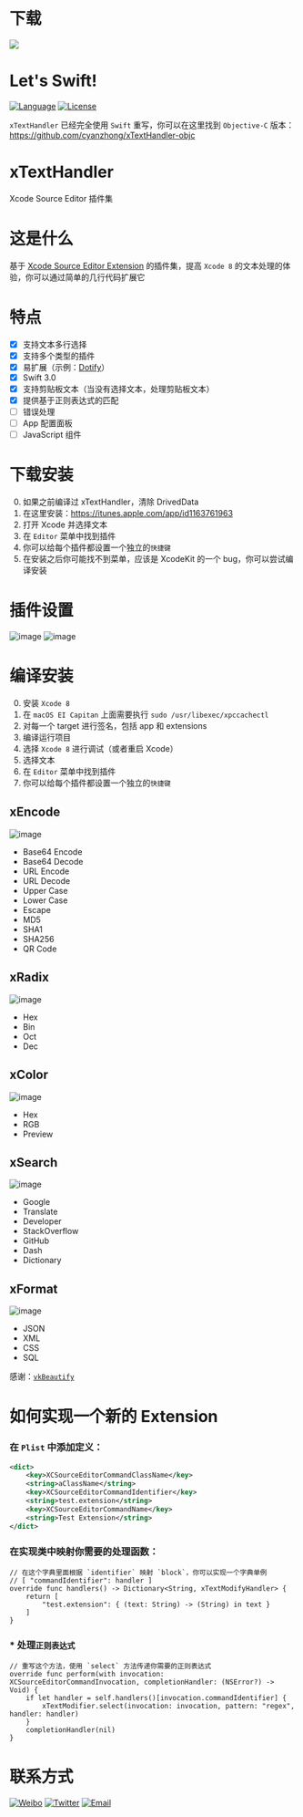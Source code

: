 # 下载
<a href="https://itunes.apple.com/app/id1163761963">![](https://cdn.rawgit.com/cyanzhong/xTextHandler/master/mas.svg)</a>

# Let's Swift!
[![Language](https://img.shields.io/badge/language-Swift%203.0-orange.svg)](https://swift.org/)
[![License](https://img.shields.io/badge/license-MIT-blue.svg)](https://github.com/cyanzhong/xTextHandler/blob/master/LICENSE)

`xTextHandler` 已经完全使用 `Swift` 重写，你可以在这里找到 `Objective-C` 版本：https://github.com/cyanzhong/xTextHandler-objc

# xTextHandler
Xcode Source Editor 插件集

# 这是什么
基于 [Xcode Source Editor Extension](https://developer.apple.com/videos/play/wwdc2016/414/) 的插件集，提高 `Xcode 8` 的文本处理的体验，你可以通过简单的几行代码扩展它

# 特点
- [x] 支持文本多行选择
- [x] 支持多个类型的插件
- [x] 易扩展（示例：[Dotify](https://github.com/cyanzhong/Dotify)）
- [x] Swift 3.0
- [x] 支持剪贴板文本（当没有选择文本，处理剪贴板文本）
- [x] 提供基于正则表达式的匹配
- [ ] 错误处理
- [ ] App 配置面板
- [ ] JavaScript 组件

# 下载安装
0. 如果之前编译过 xTextHandler，清除 DrivedData
1. 在这里安装：https://itunes.apple.com/app/id1163761963
2. 打开 Xcode 并选择文本
3. 在 `Editor` 菜单中找到插件
4. 你可以给每个插件都设置一个独立的`快捷键`
5. 在安装之后你可能找不到菜单，应该是 XcodeKit 的一个 bug，你可以尝试编译安装

# 插件设置
![image](https://raw.githubusercontent.com/cyanzhong/xTextHandler/master/Screenshots/tips1.png)
![image](https://raw.githubusercontent.com/cyanzhong/xTextHandler/master/Screenshots/tips2.png)

# 编译安装
0. 安装 `Xcode 8`
1. 在 `macOS EI Capitan` 上面需要执行 `sudo /usr/libexec/xpccachectl`
2. 对每一个 target 进行签名，包括 app 和 extensions
3. 编译运行项目
4. 选择 `Xcode 8` 进行调试（或者重启 Xcode）
5. 选择文本
6. 在 `Editor` 菜单中找到插件
7. 你可以给每个插件都设置一个独立的`快捷键`

## xEncode
![image](https://raw.githubusercontent.com/cyanzhong/xTextHandler/master/GIFs/xEncode.gif)
- Base64 Encode
- Base64 Decode
- URL Encode
- URL Decode
- Upper Case
- Lower Case
- Escape
- MD5
- SHA1
- SHA256
- QR Code

## xRadix
![image](https://raw.githubusercontent.com/cyanzhong/xTextHandler/master/GIFs/xRadix.gif)
- Hex
- Bin
- Oct
- Dec

## xColor
![image](https://raw.githubusercontent.com/cyanzhong/xTextHandler/master/GIFs/xColor.gif)
- Hex
- RGB
- Preview

## xSearch
![image](https://raw.githubusercontent.com/cyanzhong/xTextHandler/master/GIFs/xSearch.gif)
- Google
- Translate
- Developer
- StackOverflow
- GitHub
- Dash
- Dictionary

## xFormat
![image](https://raw.githubusercontent.com/cyanzhong/xTextHandler/master/GIFs/xFormat.gif)
- JSON
- XML
- CSS
- SQL

感谢：[`vkBeautify`](https://github.com/vkiryukhin/vkBeautify)

# 如何实现一个新的 Extension
### 在 `Plist` 中添加定义：
```xml
<dict>
    <key>XCSourceEditorCommandClassName</key>
    <string>aClassName</string>
    <key>XCSourceEditorCommandIdentifier</key>
    <string>test.extension</string>
    <key>XCSourceEditorCommandName</key>
    <string>Test Extension</string>
</dict>
```
### 在实现类中映射你需要的处理函数：
```objc
// 在这个字典里面根据 `identifier` 映射 `block`，你可以实现一个字典单例
// [ "commandIdentifier": handler ]
override func handlers() -> Dictionary<String, xTextModifyHandler> {
    return [
        "test.extension": { (text: String) -> (String) in text }
    ]
}
```
### * 处理`正则表达式`
```objc
// 重写这个方法，使用 `select` 方法传递你需要的正则表达式
override func perform(with invocation: XCSourceEditorCommandInvocation, completionHandler: (NSError?) -> Void) {
    if let handler = self.handlers()[invocation.commandIdentifier] {
        xTextModifier.select(invocation: invocation, pattern: "regex", handler: handler)
    }
    completionHandler(nil)
}
```

# 联系方式
[![Weibo](https://img.shields.io/badge/weibo-%20@StackOverflowError%20-red.svg)](http://weibo.com/0x00eeee/)
[![Twitter](https://img.shields.io/badge/twitter-@cyanapps-green.svg)](https://twitter.com/cyanapps)
[![Email](https://img.shields.io/badge/email-log.e@qq.com-blue.svg)](mailto:log.e@qq.com)
